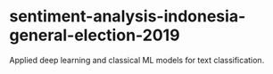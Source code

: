 # sentiment-analysis-indonesia-general-election-2019
Applied deep learning and classical ML models  for text classification.
